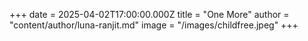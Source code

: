 +++
date = 2025-04-02T17:00:00.000Z
title = "One More"
author = "content/author/luna-ranjit.md"
image = "/images/childfree.jpeg"
+++

